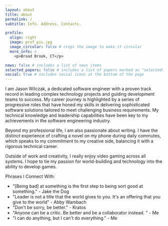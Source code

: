 ```yaml
---
layout: about
title: about
permalink: /
subtitle: Info. Address. Contacts.

profile:
  align: right
  image: prof_pic.jpg
  image_circular: false # crops the image to make it circular
  more_info: >
    <p>Broad Brook, CT</p>

news: false # includes a list of news items
selected_papers: false # includes a list of papers marked as "selected={true}"
social: true # includes social icons at the bottom of the page
---
```


I am Jason Wilczak, a dedicated software engineer with a proven track record in leading complex technology projects and guiding development teams to success. My career journey is highlighted by a series of progressive roles that have honed my skills in delivering sophisticated software solutions tailored to meet challenging business requirements. My technical knowledge and leadership capabilities have been key to my achievements in the software engineering industry.

Beyond my professional life, I am also passionate about writing. I have the distinct experience of crafting a novel on my phone during daily commutes, which speaks to my commitment to my creative side, balancing it with a rigorous technical career.

Outside of work and creativity, I really enjoy video gaming across all systems.  I hope to tie my passion for world-building and technology into the ability to develop games.

Phrases I Connect With:

- "[Being bad] at something is the first step to being sort good at something." - Jake the Dog
- "Leader is not a title that the world gives to you.  It's an offering that you give to the world" - Abby Wambach
- "Don't be sorry, be better." - Kratos
- "Anyone can be a critic.  Be better and be a collaborator instead. " - Me
- "I can do anything, but I can't do everything." - Me
